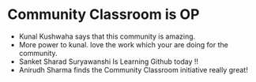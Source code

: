 # Community Classroom is OP

- Kunal Kushwaha says that this community is amazing.
- More power to kunal. love the work which your are doing for the community.
- Sanket Sharad Suryawanshi Is Learning Github today !!
- Anirudh Sharma finds the Community Classroom initiative really great!
